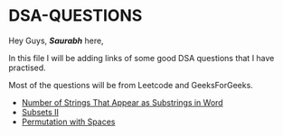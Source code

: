 # DSA-QUESTIONS
Hey Guys, ***Saurabh*** here,

In this file I will be adding links of some good DSA questions that I have practised.

Most of the questions will be from Leetcode and GeeksForGeeks.
- [Number of Strings That Appear as Substrings in Word](https://leetcode.com/problems/number-of-strings-that-appear-as-substrings-in-word/)
- [Subsets II](https://leetcode.com/problems/subsets-ii/)
- [Permutation with Spaces](https://practice.geeksforgeeks.org/problems/permutation-with-spaces3627/1/?category[]=Backtracking&category[]=Backtracking&problemStatus=unsolved&difficulty[]=0&page=1&query=category[]BacktrackingproblemStatusunsolveddifficulty[]0page1category[]Backtracking#) 

